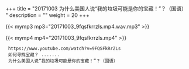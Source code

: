 +++
title = "20171003  为什么美国人说“我的垃圾可能是你的宝藏！”？（国语） "
description = ""
weight = 20
+++

{{< mymp3 mp3="20171003_9fqsfkrrzls.mp4.wav.mp3" >}}

{{< mymp4 mp4="20171003_9fqsfkrrzls.mp4" >}}

     https://www.youtube.com/watch?v=9FQSFkRrZLs 
     如何寻找宝藏？ ....... 
     为什么美国人说“我的垃圾可能是你的宝藏！”？（国语） 

